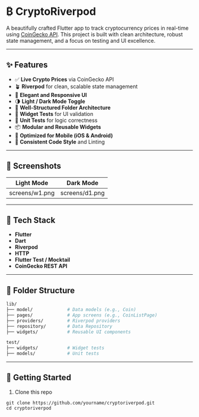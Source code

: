 # ₿ CryptoRiverpod

A beautifully crafted Flutter app to track cryptocurrency prices in real-time using [CoinGecko API](https://www.coingecko.com/en/api). This project is built with clean architecture, robust state management, and a focus on testing and UI excellence.

---

## ✨ Features

- ✅ **Live Crypto Prices** via CoinGecko API  
- 🪴 **Riverpod** for clean, scalable state management  
- 🎨 **Elegant and Responsive UI**  
- 🌗 **Light / Dark Mode Toggle**  
- 🧱 **Well-Structured Folder Architecture**  
- 🧪 **Widget Tests** for UI validation  
- 🧾 **Unit Tests** for logic correctness  
- 📦 **Modular and Reusable Widgets**  
- 📱 **Optimized for Mobile (iOS & Android)**  
- 🧼 **Consistent Code Style** and Linting

---

## 📸 Screenshots

| Light Mode | Dark Mode |
|------------|-----------|
| screens/w1.png | screens/d1.png |

---

## 🔧 Tech Stack

- **Flutter**
- **Dart**
- **Riverpod**
- **HTTP**
- **Flutter Test / Mocktail**
- **CoinGecko REST API**

---

## 🧱 Folder Structure

```bash
lib/
├── model/             # Data models (e.g., Coin)
├── pages/             # App screens (e.g., CoinListPage)
├── providers/         # Riverpod providers
├── repository/        # Data Repository
├── widgets/           # Reusable UI components

test/
├── widgets/           # Widget tests
├── models/            # Unit tests
```

--- 

## 🚀 Getting Started

1. Clone this repo

```
git clone https://github.com/yourname/cryptoriverpod.git
cd cryptoriverpod
```


